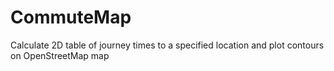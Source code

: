 CommuteMap
==========

Calculate 2D table of journey times to a specified location and plot contours on OpenStreetMap map
